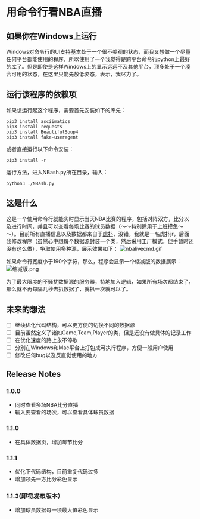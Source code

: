 # 用命令行看NBA直播

## 如果你在Windows上运行
Windows对命令行的UI支持基本处于一个很不美观的状态，而我又想做一个尽量任何平台都能使用的程序，所以使用了一个我觉得是跨平台命令行python上最好的库了。但是即使是这样Windows上的显示远远不及其他平台，顶多处于一个凑合可用的状态，在这里只能先放低姿态，表示，我尽力了。

## 运行该程序的依赖项
如果想运行起这个程序，需要首先安装如下的库先：
```
pip3 install asciimatics
pip3 install requests
pip3 install BeautifulSoup4
pip3 install fake-useragent
```

或者直接运行以下命令安装：
```
pip3 install -r
```

运行方法，进入NBash.py所在目录，输入：
```
python3 ./NBash.py
```

## 这是什么
这是一个使用命令行就能实时显示当天NBA比赛的程序，包括对阵双方，比分以及进行时间，并且可以查看每场比赛的球员数据（～～特别适用于上班摸鱼～～）。目前所有直播信息以及数据都来自于[虎扑](https://nba.hupu.com/games)，没错，我就是一名虎扑jr，后面我修改程序（虽然心中想每个数据源封装一个类，然后采用工厂模式，但手暂时还没有这么做），争取使用多种源，展示效果如下：
![nbalivecmd.gif](https://i.loli.net/2019/11/21/JjaGl5nK16dChzS.gif)

如果命令行宽度小于190个字符，那么，程序会显示一个缩减版的数据展示：
![缩减版.png](https://i.loli.net/2019/11/21/VOZv4u8fnPWxtTc.png)

为了最大限度的不骚扰数据源的服务器，特地加入逻辑，如果所有场次都结束了，那么就不再每隔几秒去扒数据了，就扒一次就可以了。


## 未来的想法
- [ ] 继续优化代码结构，可以更方便的切换不同的数据源
- [ ] 目前虽然定义了诸如Game,Team,Player的类，但是还没有做具体的记录工作
- [ ] 在优化速度的路上永不停歇
- [ ] 分别在Windows和Mac平台上打包成可执行程序，方便一般用户使用
- [ ] 修改任何bug以及反直觉使用的地方

## Release Notes
### 1.0.0
* 同时查看多场NBA比分直播
* 输入要查看的场次，可以查看具体球员数据

### 1.1.0
* 在具体数据页，增加每节比分

### 1.1.1
* 优化下代码结构，目前重复代码过多
* 增加领先一方比分彩色显示

### 1.1.3(即将发布版本）
* 增加球员数据每一项最大值彩色显示




